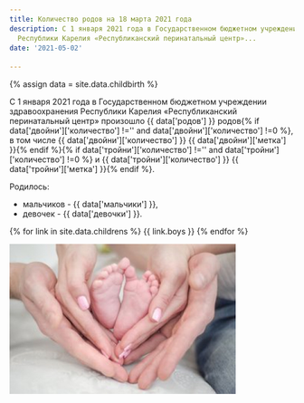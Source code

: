 ```yaml
---
title: Количество родов на 18 марта 2021 года
description: С 1 января 2021 года в Государственном бюджетном учреждении здравоохранения
  Республики Карелия «Республиканский перинатальный центр»...
date: '2021-05-02'

---
```

{% assign data = site.data.childbirth %}

С 1 января 2021 года в Государственном бюджетном учреждении здравоохранения Республики Карелия «Республиканский перинатальный центр» произошло {{ data\['родов'\] }} родов{% if data\['двойни'\]\['количество'\] !='' and data\['двойни'\]\['количество'\] !=0 %}, в том числе {{ data\['двойни'\]\['количество'\] }} {{ data\['двойни'\]\['метка'\] }}{% endif %}{% if data\['тройни'\]\['количество'\] !='' and data\['тройни'\]\['количество'\] !=0 %} и {{ data\['тройни'\]\['количество'\] }} {{ data\['тройни'\]\['метка'\] }}{% endif %}.

Родилось:

* мальчиков - {{ data\['мальчики'\] }},
* девочек - {{ data\['девочки'\] }}.

{% for link in site.data.childrens %}
{{ link.boys }}
{% endfor %}

![](/uploads/count_rodi.jpg)